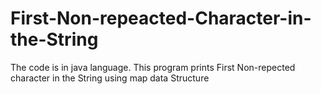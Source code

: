 # First-Non-repeacted-Character-in-the-String
The code is in java language. This program prints First Non-repected character in the String using map data Structure
